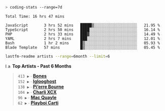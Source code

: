 ```zsh
> coding-stats --range=7d
```

<!--START_SECTION:waka-->

```text
Total Time: 16 hrs 47 mins

JavaScript       3 hrs 52 mins   █████▒░░░░░░░░░░░░░░░░░░░   21.95 %
TypeScript       2 hrs 50 mins   ████░░░░░░░░░░░░░░░░░░░░░   16.14 %
PHP              2 hrs 33 mins   ███▓░░░░░░░░░░░░░░░░░░░░░   14.49 %
YAML             2 hrs 7 mins    ███░░░░░░░░░░░░░░░░░░░░░░   12.01 %
Bash             1 hr 2 mins     █▒░░░░░░░░░░░░░░░░░░░░░░░   05.93 %
Blade Template   57 mins         █▒░░░░░░░░░░░░░░░░░░░░░░░   05.45 %
```

<!--END_SECTION:waka-->

```zsh
lastfm-readme artists --range=6month --limit=6
```

<!--START_LASTFM_ARTISTS:{"period": "6month", "rows": 6}-->
<a href="https://last.fm" target="_blank"><img src="https://user-images.githubusercontent.com/17434202/215290617-e793598d-d7c9-428f-9975-156db1ba89cc.svg" alt="Last.fm Logo" width="18" height="13"/></a> **Top Artists - Past 6 Months**

> `413 ▶️` ∙ **[Bones](https://www.last.fm/music/Bones)**<br/>
> `152 ▶️` ∙ **[Iglooghost](https://www.last.fm/music/Iglooghost)**<br/>
> `138 ▶️` ∙ **[Pi’erre Bourne](https://www.last.fm/music/Pi%E2%80%99erre+Bourne)**<br/>
> `104 ▶️` ∙ **[Charli XCX](https://www.last.fm/music/Charli+XCX)**<br/>
> `96 ▶️` ∙ **[Mac Quayle](https://www.last.fm/music/Mac+Quayle)**<br/>
> `62 ▶️` ∙ **[Playboi Carti](https://www.last.fm/music/Playboi+Carti)**<br/>
<!--END_LASTFM_ARTISTS-->
